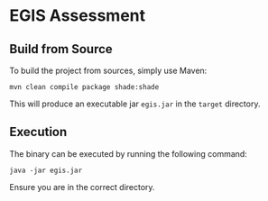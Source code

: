 # EGIS Assessment

## Build from Source
To build the project from sources, simply use Maven:

    mvn clean compile package shade:shade

This will produce an executable jar `egis.jar` in the `target` directory.

## Execution
The binary can be executed by running the following command:

    java -jar egis.jar

Ensure you are in the correct directory.
